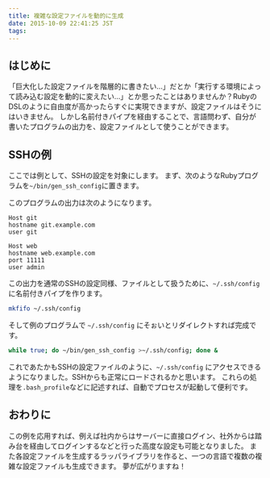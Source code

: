 ```yaml
---
title: 複雑な設定ファイルを動的に生成
date: 2015-10-09 22:41:25 JST
tags: 
---
```


## はじめに

「巨大化した設定ファイルを階層的に書きたい\.\.\.」だとか「実行する環境によって読み込む設定を動的に変えたい\.\.\.」とか思ったことはありませんか？RubyのDSLのように自由度が高かったらすぐに実現できますが、設定ファイルはそうにはいきません。
しかし名前付きパイプを経由することで、言語問わず、自分が書いたプログラムの出力を、設定ファイルとして使うことができます。

## SSHの例

ここでは例として、SSHの設定を対象にします。
まず、次のようなRubyプログラムを`~/bin/gen_ssh_config`に置きます。

<script src="https://gist.github.com/ueokande/cfd925f6749f71886096.js"> </script>

このプログラムの出力は次のようになります。

```
Host git
hostname git.example.com
user git

Host web
hostname web.example.com
port 11111
user admin
```

この出力を通常のSSHの設定同様、ファイルとして扱うために、`~/.ssh/config`に名前付きパイプを作ります。

```sh
mkfifo ~/.ssh/config
```

そして例のプログラムで `~/.ssh/config` にそぉいとリダイレクトすれば完成です。

```sh
while true; do ~/bin/gen_ssh_config >~/.ssh/config; done &
```

これであたかもSSHの設定ファイルのように、`~/.ssh/config` にアクセスできるようになりました。SSHからも正常にロードされるかと思います。
これらの処理を`.bash_profile`などに記述すれば、自動でプロセスが起動して便利です。

## おわりに

この例を応用すれば、例えば社内からはサーバーに直接ログイン、社外からは踏み台を経由してログインするなどと行った高度な設定も可能となりました。
また各設定ファイルを生成するラッパライブラリを作ると、一つの言語で複数の複雑な設定ファイルも生成できます。
夢が広がりますね！


